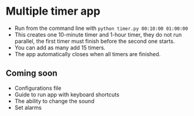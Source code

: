 # Multiple timer app
- Run from the command line with `python timer.py 00:10:00 01:00:00`
- This creates one 10-minute timer and 1-hour timer, they do not run parallel, the first timer must finish before the second one starts.
- You can add as many add 15 timers.
- The app automatically closes when all timers are finished.

## Coming soon
- Configurations file
- Guide to run app with keyboard shortcuts
- The ability to change the sound
- Set alarms